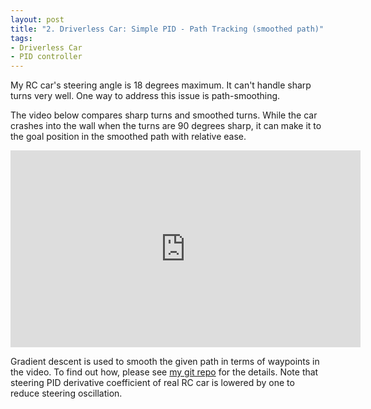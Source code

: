 ```yaml
---
layout: post
title: "2. Driverless Car: Simple PID - Path Tracking (smoothed path)"
tags:
- Driverless Car
- PID controller
---
```


My RC car's steering angle is 18 degrees maximum. It can't handle sharp turns
very well. One way to address this issue is path-smoothing.

The video below compares sharp turns and smoothed turns. While the car crashes
into the wall when the turns are 90 degrees sharp, it can make it to the goal
position in the smoothed path with relative ease.

<iframe width="560" height="315" src="https://www.youtube.com/embed/Y4gmFlt0NCU" frameborder="0" allowfullscreen></iframe>

Gradient descent is used to smooth the given path in terms of waypoints in the
video. To find out how, please see [my git repo][2] for the details.
Note that steering PID derivative coefficient of real RC car
is lowered by one to reduce steering oscillation.

[2]: https://github.com/gokhanettin/driverless-car
